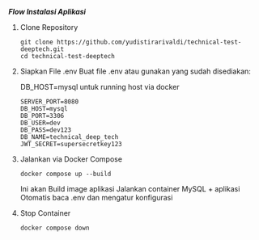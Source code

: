 ***Flow Instalasi Aplikasi***
1. Clone Repository

   ```
   git clone https://github.com/yudistirarivaldi/technical-test-deeptech.git
   cd technical-test-deeptech
   ```

2. Siapkan File .env
   Buat file .env atau gunakan yang sudah disediakan:
   
   DB_HOST=mysql untuk running host via docker

   ```
   SERVER_PORT=8080
   DB_HOST=mysql 
   DB_PORT=3306
   DB_USER=dev
   DB_PASS=dev123
   DB_NAME=technical_deep_tech
   JWT_SECRET=supersecretkey123
   ```

3. Jalankan via Docker Compose
   ```
   docker compose up --build
   ```
   Ini akan Build image aplikasi Jalankan container MySQL + aplikasi Otomatis baca .env dan mengatur konfigurasi

4. Stop Container
   ```
   docker compose down
   ```
